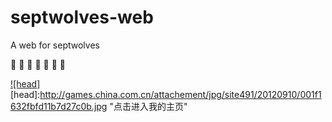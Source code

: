 septwolves-web
==============

A web for septwolves

:wolf: :wolf: :wolf: :wolf: :wolf: :wolf: :wolf:

[![head]](http://lncoder.com)
[head]:http://games.china.com.cn/attachement/jpg/site491/20120910/001f1632fbfd11b7d27c0b.jpg "点击进入我的主页"
